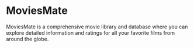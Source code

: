 # MoviesMate
MoviesMate is a comprehensive movie library and database where you can explore detailed information and ratings for all your favorite films from around the globe.
